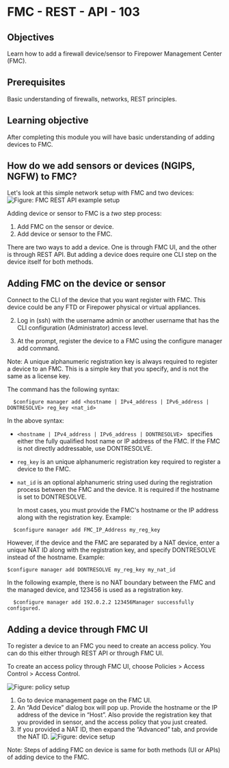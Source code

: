 # FMC - REST - API - 103

## Objectives

Learn how to add a firewall device/sensor to Firepower Management Center (FMC).


## Prerequisites
Basic understanding of firewalls, networks, REST principles.


## Learning objective
After completing this module you will have basic understanding of adding devices to FMC.


## How do we add sensors or devices (NGIPS, NGFW) to FMC?
Let's look at this simple network setup with FMC and two devices:
![Figure: FMC REST API example setup](/posts/files/firepower-restapi-103/assets/images/FMC1.png)

Adding device or sensor to FMC is a *two* step process:

1. Add FMC on the sensor or device.
2. Add device or sensor to the FMC.

There are two ways to add a device. One is through FMC UI, and the other is through REST API. But adding a device does require one CLI step on the device itself for both methods.

## Adding FMC on the device or sensor
  Connect to the CLI of the device that you want register with FMC. This device could be any FTD or Firepower physical or virtual appliances.

2. Log in (ssh) with the username admin or another username that has the CLI configuration (Administrator) access level.

3. At the prompt, register the device to a FMC using the configure manager add command.

  Note: A unique alphanumeric registration key is always required to register a device to an FMC. This is a simple key that you specify, and is not the same as a license key.

  The command has the following syntax:
```shell
  $configure manager add <hostname | IPv4_address | IPv6_address | DONTRESOLVE> reg_key <nat_id>
```
In the above syntax:
- `<hostname | IPv4_address | IPv6_address | DONTRESOLVE> ` specifies either the fully qualified host name or IP address of the FMC. If the FMC is not directly addressable, use DONTRESOLVE.
- `reg_key` is an unique alphanumeric registration key required to register a device to the FMC.
- `nat_id` is an optional alphanumeric string used during the registration process between the FMC and the device. It is required if the hostname is set to DONTRESOLVE.

  In most cases, you must provide the FMC's hostname or the IP address along with the registration key. Example:
```shell
  $configure manager add FMC_IP_Address my_reg_key
```
  However, if the device and the FMC are separated by a NAT device, enter a unique NAT ID along with the registration key, and specify DONTRESOLVE instead of the hostname. Example:
  ```shell
  $configure manager add DONTRESOLVE my_reg_key my_nat_id
  ```

  In the following example, there is no NAT boundary between the FMC and the managed device, and 123456 is used as a registration key.
```shell
  $configure manager add 192.0.2.2 123456Manager successfully configured.
```
## Adding a device through FMC UI
To register a device to an FMC you need to create an access policy. You can do this either through REST API or through FMC UI.

To create an access policy through FMC UI, choose Policies > Access Control > Access Control.

![Figure: policy setup](/posts/files/firepower-restapi-103/assets/images/uiimage1.PNG)

  1.	Go to device management page on the FMC UI.
  2.	An “Add Device” dialog box will pop up. Provide the hostname or the IP address of the device in “Host”. Also provide the registration key that you provided in sensor, and the access policy that you just created.   
  3.	If you provided a NAT ID, then expand the “Advanced” tab, and provide the NAT ID.
![Figure: device setup](/posts/files/firepower-restapi-103/assets/images/firesight-04.png)

Note: Steps of adding FMC on device is same for both methods (UI or APIs) of adding device to the FMC.
